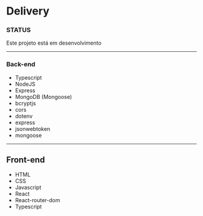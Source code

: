 # Delivery



 ### STATUS
 
 Este projeto está em desenvolvimento
 
  <hr>
 
### Back-end
- Typescript
- NodeJS
- Express
- MongoDB (Mongoose)
- bcryptjs
- cors
- dotenv
- express
- jsonwebtoken
- mongoose

<hr>

## Front-end
- HTML
- CSS
- Javascript
- React
- React-router-dom
- Typescript

